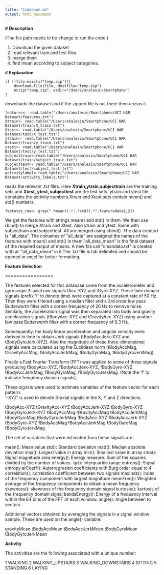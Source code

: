 ```yaml
---
title: "Codebook.md"
output: html_document
---
```


**# Description**

(The file path needs to be change to run the code.)

  1) Download the given dataset
  2) read relevant train and test files
  3) merge them
  4) find mean according to subject categories.


**# Explanation**
```{r}
if (!file.exists("temp.zip")){
    download.file(file, destfile="temp.zip")
    unzip("temp.zip", exdir="/Users/analesin/Smartphone")
} 
```

downloads the dataset and if the zipped file is not there then unzips it. 


```{r}
features<- read.table("/Users/analesin/Smartphone/UCI HAR Dataset/features.txt")
Xtrain<- read.table("/Users/analesin/Smartphone/UCI HAR Dataset/train/X_train.txt")
Xtest<- read.table("/Users/analesin/Smartphone/UCI HAR Dataset/test/X_test.txt")
ytrain<- read.table("/Users/analesin/Smartphone/UCI HAR Dataset/train/y_train.txt")
ytest<- read.table("/Users/analesin/Smartphone/UCI HAR Dataset/test/y_test.txt")
subjecttrain<-read.table("/Users/analesin/Smartphone/UCI HAR Dataset/train/subject_train.txt")
subjecttest<- read.table("/Users/analesin/Smartphone/UCI HAR Dataset/test/subject_test.txt")
activitylabel<-read.table("/Users/analesin/Smartphone/UCI HAR Dataset/activity_labels.txt")
```
reads the relevant .txt files. Here **Xtrain,ytrain,subjecttrain** are the training sets and **Xtest, ytest, subjecttest** are the test sets. ytrain and ytest file constains the activitiy numbers.Xtrain and Xtest sets contain mean() and std() numbers. 

```{r}
featutes_row<- grep(".*mean().*|.*std().*",featuredata[,2])
```

We get the features with strings mean() and std() in them. We then use rbind() to merge Xtrain and Xtest. Also ytrain and ytest. Same with subjecttrain and subjecttest. All are merged using cbind(). The data created is "all_data". The colnames of "all_data" are assigned the names of the features with mean() and std() in them."all_data_mean" is the final dataset of the required output of means. A new file call "cleandata.txt" is created with all "all_data_mean" in it.The .txt file is tab delimited and should be opened in excel for better formatting. 

**Feature Selection**

=================

The features selected for this database come from the accelerometer and gyroscope 3-axial raw signals tAcc-XYZ and tGyro-XYZ. These time domain signals (prefix 't' to denote time) were captured at a constant rate of 50 Hz. Then they were filtered using a median filter and a 3rd order low pass Butterworth filter with a corner frequency of 20 Hz to remove noise. Similarly, the acceleration signal was then separated into body and gravity acceleration signals (tBodyAcc-XYZ and tGravityAcc-XYZ) using another low pass Butterworth filter with a corner frequency of 0.3 Hz. 

Subsequently, the body linear acceleration and angular velocity were derived in time to obtain Jerk signals (tBodyAccJerk-XYZ and tBodyGyroJerk-XYZ). Also the magnitude of these three-dimensional signals were calculated using the Euclidean norm (tBodyAccMag, tGravityAccMag, tBodyAccJerkMag, tBodyGyroMag, tBodyGyroJerkMag). 

Finally a Fast Fourier Transform (FFT) was applied to some of these signals producing fBodyAcc-XYZ, fBodyAccJerk-XYZ, fBodyGyro-XYZ, fBodyAccJerkMag, fBodyGyroMag, fBodyGyroJerkMag. (Note the 'f' to indicate frequency domain signals). 

These signals were used to estimate variables of the feature vector for each pattern:  
'-XYZ' is used to denote 3-axial signals in the X, Y and Z directions.

tBodyAcc-XYZ
tGravityAcc-XYZ
tBodyAccJerk-XYZ
tBodyGyro-XYZ
tBodyGyroJerk-XYZ
tBodyAccMag
tGravityAccMag
tBodyAccJerkMag
tBodyGyroMag
tBodyGyroJerkMag
fBodyAcc-XYZ
fBodyAccJerk-XYZ
fBodyGyro-XYZ
fBodyAccMag
fBodyAccJerkMag
fBodyGyroMag
fBodyGyroJerkMag

The set of variables that were estimated from these signals are: 

mean(): Mean value
std(): Standard deviation
mad(): Median absolute deviation 
max(): Largest value in array
min(): Smallest value in array
sma(): Signal magnitude area
energy(): Energy measure. Sum of the squares divided by the number of values. 
iqr(): Interquartile range 
entropy(): Signal entropy
arCoeff(): Autorregresion coefficients with Burg order equal to 4
correlation(): correlation coefficient between two signals
maxInds(): index of the frequency component with largest magnitude
meanFreq(): Weighted average of the frequency components to obtain a mean frequency
skewness(): skewness of the frequency domain signal 
kurtosis(): kurtosis of the frequency domain signal 
bandsEnergy(): Energy of a frequency interval within the 64 bins of the FFT of each window.
angle(): Angle between to vectors.

Additional vectors obtained by averaging the signals in a signal window sample. These are used on the angle() variable:

gravityMean
tBodyAccMean
tBodyAccJerkMean
tBodyGyroMean
tBodyGyroJerkMean

**Activity**

The activities are the following associated with a unique number:

1 WALKING
2 WALKING_UPSTAIRS
3 WALKING_DOWNSTAIRS
4 SITTING
5 STANDING
6 LAYING

